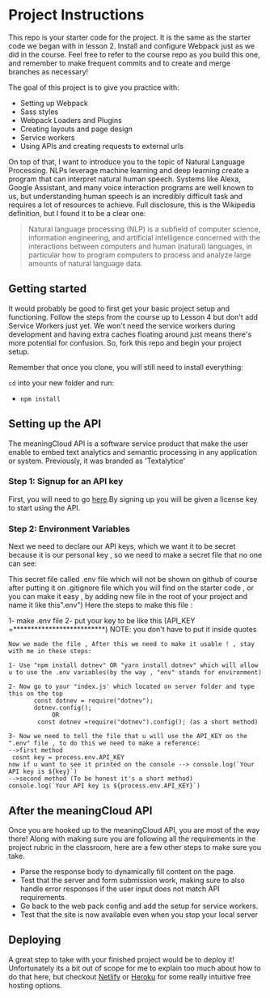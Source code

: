 # Project Instructions

This repo is your starter code for the project. It is the same as the starter code we began with in lesson 2. Install and configure Webpack just as we did in the course. Feel free to refer to the course repo as you build this one, and remember to make frequent commits and to create and merge branches as necessary!

The goal of this project is to give you practice with:
- Setting up Webpack
- Sass styles
- Webpack Loaders and Plugins
- Creating layouts and page design
- Service workers
- Using APIs and creating requests to external urls

On top of that, I want to introduce you to the topic of Natural Language Processing. NLPs leverage machine learning and deep learning create a program that can interpret natural human speech. Systems like Alexa, Google Assistant, and many voice interaction programs are well known to us, but understanding human speech is an incredibly difficult task and requires a lot of resources to achieve. Full disclosure, this is the Wikipedia definition, but I found it to be a clear one:

> Natural language processing (NLP) is a subfield of computer science, information engineering, and artificial intelligence
concerned with the interactions between computers and human (natural) languages, in particular how to program computers to
process and analyze large amounts of natural language data.

## Getting started

It would probably be good to first get your basic project setup and functioning. Follow the steps from the course up to Lesson 4 but don't add Service Workers just yet. We won't need the service workers during development and having extra caches floating around just means there's more potential for confusion. So, fork this repo and begin your project setup.

Remember that once you clone, you will still need to install everything:

`cd` into your new folder and run:
- `npm install`

## Setting up the API

The meaningCloud API is a software service product that make the user enable to embed text analytics and semantic processing in any application or system. Previously, it was branded as 'Textalytice'

### Step 1: Signup for an API key
First, you will need to go [here](https://www.meaningcloud.com/developer/create-account).By signing up you will be given a license key to start using the API.


### Step 2: Environment Variables
Next we need to declare our API keys, which we want it to be secret because it is our personal key  , so we need to make a secret file that no one can see:

This secret file called .env file which will not be shown on github of course after putting it on .gitignore file which you will find on the starter code , or you can make it easy , by adding new file in the root of your project and name it like this".env")
Here the steps to make this file :

1- make .env file 
2- put your key to be like this (API_KEY =**************************) NOTE: you don't have to put it inside quotes
```
Now we made the file , After this we need to make it usable ! , stay with me in these steps:

1- Use "npm install dotnev" OR "yarn install dotnev" which will allow u to use the .env variables(by the way , "env" stands for environment)

2- Now go to your "index.js' which located on server folder and type this on the top 
       const dotnev = require("dotnev");
       dotnev.config();
            OR 
        const dotnev =require("dotnev").config(); (as a short method)    

3- Now we need to tell the file that u will use the API_KEY on the ".env" file , to do this we need to make a reference:
-->first method
 cosnt key = process.env.API_KEY
now if u want to see it printed on the console --> console.log(`Your API key is ${key}`)
-->second method (To be honest it's a short method)
console.log(`Your API key is ${process.env.API_KEY}`)

```
## After the meaningCloud API

Once you are hooked up to the meaningCloud API, you are most of the way there! Along with making sure you are following all the requirements in the project rubric in the classroom, here are a few other steps to make sure you take.

- Parse the response body to dynamically fill content on the page.
- Test that the server and form submission work, making sure to also handle error responses if the user input does not match API requirements.
- Go back to the web pack config and add the setup for service workers. 
- Test that the site is now available even when you stop your local server

## Deploying

A great step to take with your finished project would be to deploy it! Unfortunately its a bit out of scope for me to explain too much about how to do that here, but checkout [Netlify](https://www.netlify.com/) or [Heroku](https://www.heroku.com/) for some really intuitive free hosting options.

